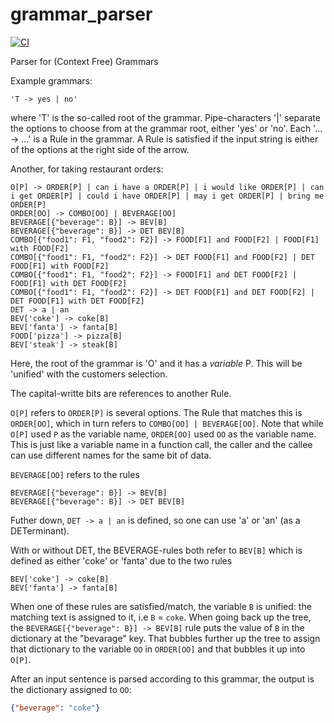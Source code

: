 # grammar_parser

[![CI](https://github.com/tue-robotics/grammar_parser/actions/workflows/main.yml/badge.svg)](https://github.com/tue-robotics/grammar_parser/actions/workflows/main.yml)

Parser for (Context Free) Grammars

Example grammars:

```text
'T -> yes | no'
```

where 'T' is the so-called root of the grammar. Pipe-characters '|' separate the options to choose from at the grammar root, either 'yes' or 'no'.
Each '... -> ...' is a Rule in the grammar. A Rule is satisfied if the input string is either of the options at the right side of the arrow.

Another, for taking restaurant orders:

```text
O[P] -> ORDER[P] | can i have a ORDER[P] | i would like ORDER[P] | can i get ORDER[P] | could i have ORDER[P] | may i get ORDER[P] | bring me ORDER[P]
ORDER[OO] -> COMBO[OO] | BEVERAGE[OO]
BEVERAGE[{"beverage": B}] -> BEV[B]
BEVERAGE[{"beverage": B}] -> DET BEV[B]
COMBO[{"food1": F1, "food2": F2}] -> FOOD[F1] and FOOD[F2] | FOOD[F1] with FOOD[F2]
COMBO[{"food1": F1, "food2": F2}] -> DET FOOD[F1] and FOOD[F2] | DET FOOD[F1] with FOOD[F2]
COMBO[{"food1": F1, "food2": F2}] -> FOOD[F1] and DET FOOD[F2] | FOOD[F1] with DET FOOD[F2]
COMBO[{"food1": F1, "food2": F2}] -> DET FOOD[F1] and DET FOOD[F2] | DET FOOD[F1] with DET FOOD[F2]
DET -> a | an
BEV['coke'] -> coke[B]
BEV['fanta'] -> fanta[B]
FOOD['pizza'] -> pizza[B]
BEV['steak'] -> steak[B]
```

Here, the root of the grammar is 'O' and it has a *variable* P. This will be 'unified' with the customers selection.

The capital-writte bits are references to another Rule.

```O[P]``` refers to ```ORDER[P]``` is several options.
The Rule that matches this is ```ORDER[OO]```, which in turn refers to ```COMBO[OO] | BEVERAGE[OO]```.
Note that while ```O[P]``` used ```P``` as the variable name, ```ORDER[OO]``` used ```OO``` as the variable name. This is just like a variable name in a function call, the caller and the callee can use different names for the same bit of data.

```BEVERAGE[OO]``` refers to the rules

```text
BEVERAGE[{"beverage": B}] -> BEV[B]
BEVERAGE[{"beverage": B}] -> DET BEV[B]
```

Futher down, ```DET -> a | an``` is defined, so one can use 'a' or 'an' (as a DETerminant).

With or without DET, the BEVERAGE-rules both refer to ```BEV[B]``` which is defined as either 'coke' or 'fanta' due to the two rules

```text
BEV['coke'] -> coke[B]
BEV['fanta'] -> fanta[B]
```

When one of these rules are satisfied/match, the variable ```B``` is unified: the matching text is assigned to it, i.e ```B``` = ```coke```. When going back up the tree, the ```BEVERAGE[{"beverage": B}] -> BEV[B]``` rule puts the value of ```B``` in the dictionary at the "bevarage" key.
That bubbles further up the tree to assign that dictionary to the variable ```OO``` in ```ORDER[OO]``` and that bubbles it up into ```O[P]```.

After an input sentence is parsed according to this grammar, the output is the dictionary assigned to ```OO```:

```json
{"beverage": "coke"}
```
